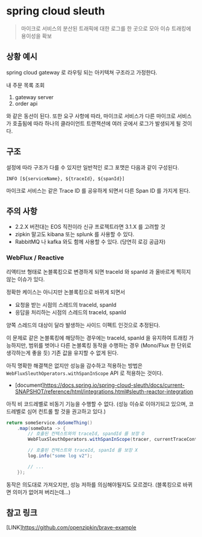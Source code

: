 # spring cloud sleuth

> 마이크로 서비스의 분산된 트래픽에 대한 로그를 한 곳으로 모아 이슈 트래킹에 용이성을 확보

## 상황 예시

spring cloud gateway 로 라우팅 되는 아키텍쳐 구조라고 가정한다.

내 주문 목록 조회

1. gateway server
2. order api

와 같은 동선이 된다. 또한 요구 사항에 따라, 마이크로 서비스가 다른 마이크로 서비스가 호출됨에 따라 하나의 클라이언트 트랜잭션에 여러 곳에서 로그가 발생되게 될 것이다.

## 구조

설정에 따라 구조가 다를 수 있지만 일반적인 로그 포맷은 다음과 같이 구성된다.

`INFO [${serviceName}, ${traceId}, ${spanId}]`

마이크로 서비스는 같은 Trace ID 를 공유하게 되면서 다른 Span ID 를 가지게 된다.

## 주의 사항

- 2.2.X 버전대는 EOS 직전이라 신규 프로젝트라면 3.1.X 를 고려할 것
- zipkin 말고도 kibana 또는 splunk 를 사용할 수 있다.
- RabbitMQ 나 kafka 와도 함께 사용할 수 있다. (당연히 로깅 공급자)

### WebFlux / Reactive

리액티브 형태로 논블록킹으로 변경하게 되면 traceId 와 spanId 과 올바르게 찍히지 않는 이슈가 있다.

정확한 케이스는 아니지만 논블록킹으로 바뀌게 되면서

- 요청을 받는 시점의 스레드의 traceId, spanId
- 응답을 처리하는 시점의 스레드의 traceId, spanId

양쪽 스레드의 대상이 달라 발생하는 사이드 이펙트 인것으로 추정된다.

이 문제로 같은 논블록킹에 해당하는 경우에는 traceId, spanId 을 유지하여 트래킹 가능하지만, 범위를 벗어나 다른 논블록킹 동작을 수행하는 경우 (Mono/Flux 한 단위로 생각하는게 좋을 듯) 기존 값을 유지할 수 없게 된다.

아직 명확한 해결책은 없지만 성능을 감수하고 적용하는 방법은 `WebFluxSleuthOperators.withSpanInScope` API 로 적용하는 것이다.

- [document]<https://docs.spring.io/spring-cloud-sleuth/docs/current-SNAPSHOT/reference/html/integrations.html#sleuth-reactor-integration>

아직 비 코드레벨로 비동기 기능을 수행할 수 없다. (성능 이슈로 이야기되고 있으며, 코드레벨로 심어 컨트롤 할 것을 권고하고 있다.)

```java
return someService.doSomeThing()
    .map(someData -> {
        // 호출된 컨텍스트와의 traceId, spandId 를 보장 O
        WebFluxSleuthOperators.withSpanInScope(tracer, currentTraceContext, exchange, () -> log.info("some log"));

        // 호출된 컨텍스트와 traceId, spanId 를 보장 X
        log.info("some log v2");

        // ...
    });
```

동작은 의도대로 가져오지만, 성능 저하를 의심해야될지도 모르겠다. (블록킹으로 바뀌면 의미가 없어져 버리는데...)

## 참고 링크

[LINK]<https://github.com/openzipkin/brave-example>
